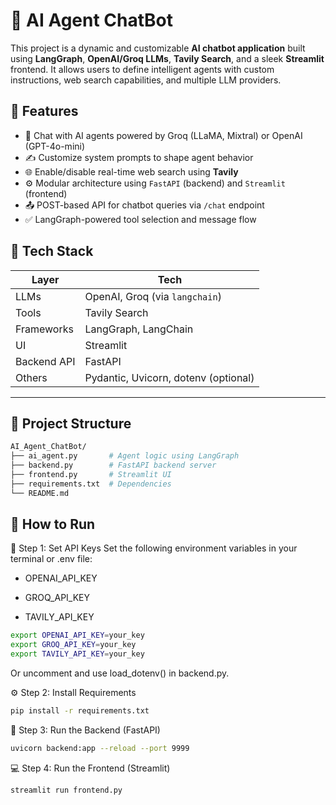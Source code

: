 # 🤖 AI Agent ChatBot

This project is a dynamic and customizable **AI chatbot application** built using **LangGraph**, **OpenAI/Groq LLMs**, **Tavily Search**, and a sleek **Streamlit** frontend. It allows users to define intelligent agents with custom instructions, web search capabilities, and multiple LLM providers.

## 🔧 Features

- 💬 Chat with AI agents powered by Groq (LLaMA, Mixtral) or OpenAI (GPT-4o-mini)
- ✍️ Customize system prompts to shape agent behavior
- 🌐 Enable/disable real-time web search using **Tavily**
- ⚙️ Modular architecture using `FastAPI` (backend) and `Streamlit` (frontend)
- 📤 POST-based API for chatbot queries via `/chat` endpoint
- ✅ LangGraph-powered tool selection and message flow

## 🧠 Tech Stack

| Layer       | Tech                                |
|-------------|-------------------------------------|
| LLMs        | OpenAI, Groq (via `langchain`)      |
| Tools       | Tavily Search                       |
| Frameworks  | LangGraph, LangChain                |
| UI          | Streamlit                           |
| Backend API | FastAPI                             |
| Others      | Pydantic, Uvicorn, dotenv (optional)|

---

## 📁 Project Structure

  ```bash
  AI_Agent_ChatBot/
  ├── ai_agent.py       # Agent logic using LangGraph
  ├── backend.py        # FastAPI backend server
  ├── frontend.py       # Streamlit UI
  ├── requirements.txt  # Dependencies
  └── README.md
  ```

## 🚀 How to Run
🔐 Step 1: Set API Keys
Set the following environment variables in your terminal or .env file:

  - OPENAI_API_KEY

  - GROQ_API_KEY

  - TAVILY_API_KEY

```bash
export OPENAI_API_KEY=your_key
export GROQ_API_KEY=your_key
export TAVILY_API_KEY=your_key
```
Or uncomment and use load_dotenv() in backend.py.

⚙️ Step 2: Install Requirements
```bash
pip install -r requirements.txt
```

🚦 Step 3: Run the Backend (FastAPI)
```bash
uvicorn backend:app --reload --port 9999
```

💻 Step 4: Run the Frontend (Streamlit)
```bash
streamlit run frontend.py
```
